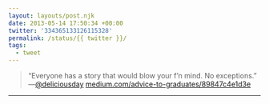 ```yaml
---
layout: layouts/post.njk
date: 2013-05-14 17:50:34 +00:00
twitter: '334365133126115328'
permalink: /status/{{ twitter }}/
tags: 
  - tweet
---
```


> “Everyone has a story that would blow your f’n mind. No exceptions.” —[@deliciousday](https://twitter.com/deliciousday) [medium.com/advice-to-graduates/89847c4e1d3e](https://medium.com/advice-to-graduates/89847c4e1d3e)

---
